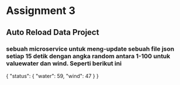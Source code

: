 # Assignment 3
## Auto Reload Data Project
### sebuah microservice untuk meng-update sebuah file json setiap 15 detik dengan angka random antara 1-100 untuk valuewater dan wind. Seperti berikut ini

{
 "status": {
  "water": 59,
  "wind": 47
 }
}
